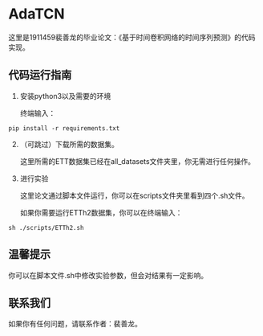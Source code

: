 # AdaTCN 
这里是1911459裴善龙的毕业论文：《基于时间卷积网络的时间序列预测》的代码实现。


## 代码运行指南

1. 安装python3以及需要的环境

   终端输入：
```
pip install -r requirements.txt
```

2. （可跳过）下载所需的数据集。

   这里所需的ETT数据集已经在all_datasets文件夹里，你无需进行任何操作。


3. 进行实验

   这里论文通过脚本文件运行，你可以在scripts文件夹里看到四个.sh文件。

   如果你需要运行ETTh2数据集，你可以在终端输入：


```
sh ./scripts/ETTh2.sh
```

## 温馨提示

   你可以在脚本文件.sh中修改实验参数，但会对结果有一定影响。

## 联系我们
   如果你有任何问题，请联系作者：裴善龙。

